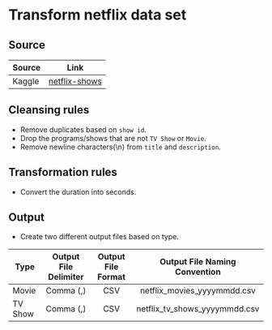 # Transform netflix data set

## Source

| Source        | Link           |
| ------------- |:-------------:|
| Kaggle        | [netflix-shows](https://www.kaggle.com/shivamb/netflix-shows) |

## Cleansing rules

* Remove duplicates based on ```show id```.
* Drop the programs/shows that are not ```TV Show``` or ```Movie```.
* Remove newline characters(\n) from ```title``` and ```description```.


## Transformation rules

* Convert the duration into seconds.

## Output
* Create two different output files based on type.

| Type          | Output File Delimiter  | Output File Format  | Output File Naming Convention |
| ------------- |:----------------------:|:-------------------:|:-----------------------------:|
| Movie         | Comma (,)              | CSV                 | netflix_movies_yyyymmdd.csv
| TV Show       | Comma (,)              | CSV                 | netflix_tv_shows_yyyymmdd.csv